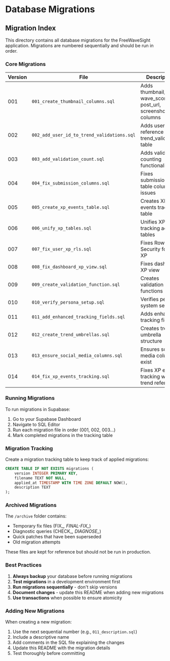 # Database Migrations

## Migration Index

This directory contains all database migrations for the FreeWaveSight application.
Migrations are numbered sequentially and should be run in order.

### Core Migrations

| Version | File | Description | Status |
|---------|------|-------------|--------|
| 001 | `001_create_thumbnail_columns.sql` | Adds thumbnail_url, wave_score, post_url, screenshot_url columns | Core |
| 002 | `002_add_user_id_to_trend_validations.sql` | Adds user_id reference to trend_validations table | Core |
| 003 | `003_add_validation_count.sql` | Adds validation counting functionality | Core |
| 004 | `004_fix_submission_columns.sql` | Fixes submission table column issues | Core |
| 005 | `005_create_xp_events_table.sql` | Creates XP events tracking table | Core |
| 006 | `006_unify_xp_tables.sql` | Unifies XP tracking across tables | Core |
| 007 | `007_fix_user_xp_rls.sql` | Fixes Row Level Security for user XP | Core |
| 008 | `008_fix_dashboard_xp_view.sql` | Fixes dashboard XP view | Core |
| 009 | `009_create_validation_function.sql` | Creates validation helper functions | Core |
| 010 | `010_verify_persona_setup.sql` | Verifies persona system setup | Core |
| 011 | `011_add_enhanced_tracking_fields.sql` | Adds enhanced tracking fields | Core |
| 012 | `012_create_trend_umbrellas.sql` | Creates trend umbrella structure | Core |
| 013 | `013_ensure_social_media_columns.sql` | Ensures social media columns exist | Core |
| 014 | `014_fix_xp_events_tracking.sql` | Fixes XP events tracking with trend references | Core |

### Running Migrations

To run migrations in Supabase:

1. Go to your Supabase Dashboard
2. Navigate to SQL Editor
3. Run each migration file in order (001, 002, 003...)
4. Mark completed migrations in the tracking table

### Migration Tracking

Create a migration tracking table to keep track of applied migrations:

```sql
CREATE TABLE IF NOT EXISTS migrations (
    version INTEGER PRIMARY KEY,
    filename TEXT NOT NULL,
    applied_at TIMESTAMP WITH TIME ZONE DEFAULT NOW(),
    description TEXT
);
```

### Archived Migrations

The `/archive` folder contains:
- Temporary fix files (FIX_*, FINAL-FIX_*)
- Diagnostic queries (CHECK_*, DIAGNOSE_*)
- Quick patches that have been superseded
- Old migration attempts

These files are kept for reference but should not be run in production.

### Best Practices

1. **Always backup** your database before running migrations
2. **Test migrations** in a development environment first
3. **Run migrations sequentially** - don't skip versions
4. **Document changes** - update this README when adding new migrations
5. **Use transactions** when possible to ensure atomicity

### Adding New Migrations

When creating a new migration:
1. Use the next sequential number (e.g., `011_description.sql`)
2. Include a descriptive name
3. Add comments in the SQL file explaining the changes
4. Update this README with the migration details
5. Test thoroughly before committing